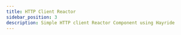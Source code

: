 ```yaml
---
title: HTTP Client Reactor
sidebar_position: 3
description: Simple HTTP client Reactor Component using Hayride
---
```

